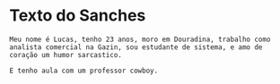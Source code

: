 # Texto do Sanches

    Meu nome é Lucas, tenho 23 anos, moro em Douradina, trabalho como analista comercial na Gazin, sou estudante de sistema, e amo de coração um humor sarcastico.

    E tenho aula com um professor cowboy.